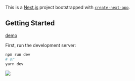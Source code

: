 This is a [Next.js](https://nextjs.org/) project bootstrapped with [`create-next-app`](https://github.com/vercel/next.js/tree/canary/packages/create-next-app).

## Getting Started

[demo](https://hulu-flax.vercel.app/)

First, run the development server:

```bash
npm run dev
# or
yarn dev
```

![](https://i.ibb.co/5R7XpJL/hulu.png)
